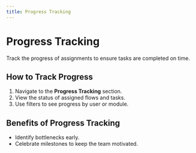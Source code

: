 ```yaml
---
title: Progress Tracking
---
```


# Progress Tracking

Track the progress of assignments to ensure tasks are completed on time.

## How to Track Progress
1. Navigate to the **Progress Tracking** section.
2. View the status of assigned flows and tasks.
3. Use filters to see progress by user or module.

## Benefits of Progress Tracking
- Identify bottlenecks early.
- Celebrate milestones to keep the team motivated.
